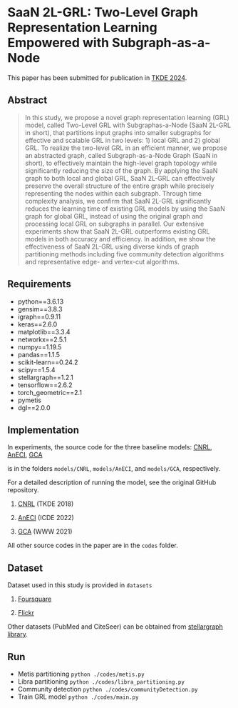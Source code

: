 # SaaN 2L-GRL: Two-Level Graph Representation Learning Empowered with Subgraph-as-a-Node
This paper has been submitted for publication in [TKDE 2024](https://ieeexplore.ieee.org/document/10595395).

## Abstract

> In this study, we propose a novel graph representation learning (GRL) model, called Two-Level GRL with Subgraphas-a-Node (SaaN 2L-GRL in short), that partitions input graphs into smaller subgraphs for effective and scalable GRL in two levels: 1) local GRL and 2) global GRL. To realize the two-level GRL in an efficient manner, we propose an abstracted graph, called Subgraph-as-a-Node Graph (SaaN in short), to effectively maintain the high-level graph topology while significantly reducing the size of the graph. By applying the SaaN graph to both local and global GRL, SaaN 2L-GRL can effectively preserve the overall structure of the entire graph while precisely representing the nodes within each subgraph. Through time complexity analysis, we confirm that SaaN 2L-GRL significantly reduces the learning time of existing GRL models by using the SaaN graph for global GRL, instead of using the original graph and processing local GRL on subgraphs in parallel. Our extensive experiments show that SaaN 2L-GRL outperforms existing GRL models in both accuracy and efficiency. In addition, we show the effectiveness of SaaN 2L-GRL using diverse kinds of graph partitioning methods including five community detection algorithms and representative edge- and vertex-cut algorithms.

## Requirements
- python==3.6.13
- gensim==3.8.3
- igraph==0.9.11
- keras==2.6.0
- matplotlib==3.3.4
- networkx==2.5.1
- numpy==1.19.5
- pandas==1.1.5
- scikit-learn==0.24.2
- scipy==1.5.4
- stellargraph==1.2.1
- tensorflow==2.6.2
- torch_geometric==2.1
- pymetis
- dgl==2.0.0

## Implementation

In experiments, the source code for the three baseline models: [CNRL](https://arxiv.org/abs/1611.06645), [AnECI](https://ieeexplore.ieee.org/document/9835662), [GCA](https://dl.acm.org/doi/abs/10.1145/3442381.3449802)

is in the folders `models/CNRL`, `models/AnECI`, and `models/GCA`, respectively.


For a detailed description of running the model, see the original GitHub repository.

1. [CNRL](http://nlp.csai.tsinghua.edu.cn/%7Etcc/datasets/simplified_CNRL.zip) (TKDE 2018)

2. [AnECI](https://github.com/Gmrylbx/AnECI) (ICDE 2022)

3. [GCA](https://github.com/CRIPAC-DIG/GCA) (WWW 2021)

All other source codes in the paper are in the `codes` folder.

## Dataset

Dataset used in this study is provided in `datasets`

1. [Foursquare](https://sites.google.com/site/yangdingqi/home/foursquare-dataset)

2. [Flickr](https://www.kaggle.com/datasets/hsankesara/flickr-image-dataset)

Other datasets (PubMed and CiteSeer) can be obtained from [stellargraph library](https://stellargraph.readthedocs.io/en/v0.9.0/_modules/stellargraph/datasets/datasets.html). 

## Run
- Metis partitioning
```python ./codes/metis.py```
- Libra partitioning
```python ./codes/libra_partitioning.py```
- Community detection
```python ./codes/communityDetection.py```
- Train GRL model
```python ./codes/main.py```
